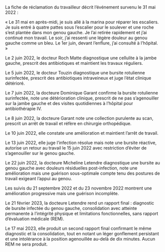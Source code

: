 La fiche de réclamation du travailleur décrit l’événement survenu le 31 mai 2022 :

« Le 31 mai en après-midi, je suis allé à la marina pour réparer les escaliers. Je suis entré à quatre pattes sous l’escalier pour le soulever et une roche s’est plantée dans mon genou gauche. Je l’ai retirée rapidement et j’ai continué mon travail. Le soir, j’ai ressenti une légère douleur au genou gauche comme un bleu. Le 1er juin, devant l’enflure, j’ai consulté à l’hôpital. »

Le 2 juin 2022, le docteur Roch Matte diagnostique une cellulite à la jambe gauche, prescrit des antibiotiques et maintient les travaux réguliers.

Le 5 juin 2022, le docteur Touzin diagnostique une bursite rotulienne surinfectée, prescrit des antibiotiques intraveineux et juge l’état clinique détérioré.

Le 7 juin 2022, la docteure Dominique Garant confirme la bursite rotulienne surinfectée, note une détérioration clinique, prescrit de ne pas s’agenouiller sur la jambe gauche et des visites quotidiennes à l’hôpital pour antibiothérapie IV.

Le 8 juin 2022, la docteure Garant note une collection purulente au scan, prescrit un arrêt de travail et réfère en chirurgie orthopédique.

Le 10 juin 2022, elle constate une amélioration et maintient l’arrêt de travail.

Le 13 juin 2022, elle juge l’infection résolue mais note une bursite réactive, autorise un retour au travail le 15 juin 2022 avec restriction d’éviter de s’agenouiller sur le genou gauche.

Le 22 juin 2022, la docteure Micheline Letendre diagnostique une bursite au genou gauche avec douleurs résiduelles post-infection, note une amélioration mais une guérison sous-optimale compte tenu des postures de travail exigeant l’appui au genou.

Les suivis du 21 septembre 2022 et du 23 novembre 2022 montrent une amélioration progressive mais une guérison incomplète.

Le 21 février 2023, la docteure Letendre rend un rapport final : diagnostic de bursite infectée du genou gauche, consolidation avec atteinte permanente à l’intégrité physique et limitations fonctionnelles, sans rapport d’évaluation médicale (REM).

Le 17 mai 2023, elle produit un second rapport final confirmant le même diagnostic et la consolidation, tout en notant un léger gonflement persistant et une intolérance à la position agenouillée au-delà de dix minutes. Aucun REM ne sera produit.